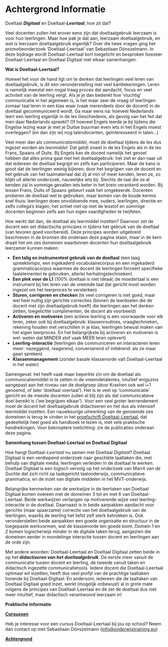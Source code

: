 # Achtergrond Informatie




<p>Doeltaal <strong><em>Digitaal</em></strong> en Doeltaal-<strong><em>Leertaal</em></strong>, hoe zit dat?</p>
<p>Veel docenten zullen het erover eens zijn dat doeltaalgebruik leerzaam is voor hun leerlingen. Maar hoe pak je dat aan, leerzaam doeltaalgebruik, en <em>wat is</em> leerzaam doeltaalgebruik eigenlijk? Over die twee vragen ging het promotieonderzoek ‘Doeltaal-Leertaal’ van Sebastiaan Dönszelmann. In deze bijdrage wordt Doeltaal-Leertaal kort toegelicht en besproken hoezeer Doeltaal-Leertaal en Doeltaal Digitaal met elkaar samenhangen.</p>
<p><strong>Wat is Doeltaal-Leertaal?</strong></p>
<p>Hoewel het voor de hand ligt om te denken dat leerlingen veel leren van doeltaalgebruik, is dit een veronderstelling met veel kanttekeningen. Leren is namelijk meestal een nogal traag proces dat aandacht, focus en veel activiteit van de leerling vergt. Als je je dan bedenkt hoe ‘vluchtig’ communicatie in het algemeen is, is het maar zeer de vraag of leerlingen zomaar taal leren in een klas waar (vaak merendeels door de docent) in de doeltaal gecommuniceerd wordt. Ga maar eens na: hoeveel Nederlands leert een leerling eigenlijk in de les Geschiedenis, als gevolg van het feit dat men daar Nederlands spreekt? Of hoeveel Engels leerde je <em>bij</em> tijdens die Engelse lezing waar je met je Duitse buurman even iets in het Engels moest overleggen? (en dan zijn wij nog talendocenten, geïnteresseerd in talen&#8230;)</p>
<p>Veel meer dan als <em>communicatiemiddel</em>, moet de doeltaal tijdens de les dus ingezet worden als <em>leermiddel</em>. Dat geldt zowel in de les Engels als in de les Frans, Spaans of Duits. Bij Engels kan de docent namelijk het gevoel hebben dat alles prima gaat met het doeltaalgebruik: het ziet er dan naar uit dat iedereen de doeltaal begrijpt en zelfs kan participeren. Maar de kans is groot dat de leerlingen weinig bijleren; door het begrijpen van de docent en het gebruik van het taalmateriaal dat zij al min of meer kenden, leren ze, zo blijkt uit allerlei onderzoek, nauwelijks iets <em>bij</em>. Slechts de taal die ze al kenden zal in sommige gevallen iets beter in het brein verankerd worden. Bij lessen Frans, Duits of Spaans gebeurt vaak het omgekeerde. Docenten proberen de doeltaal wel te gebruiken, maar komen van de koude kermis snel thuis: leerlingen doen onvoldoende mee, ouders, leerlingen, directie en zelfs collega’s klagen, het schiet niet op met de lesstof en sommige docenten beginnen zelfs aan hun eigen vaardigheden te twijfelen.</p>
<p>Hoe werkt dat dan, de doeltaal als leermiddel inzetten? Daarvoor zet de docent een set didactische principes in<em> tijdens</em> het gebruik van de doeltaal (van tevoren goed voorbereid). Deze principes worden uitgebreid beschreven in de bronnen die onderaan deze pagina staan, maar in de kern draait het om zes domeinen waarbinnen docenten hun doeltaalgebruik leerzamer kunnen maken:</p>
<ul>
<li><strong>Een talig en instrumenteel gebruik van de doeltaal</strong> (een laag spreektempo, een ingekaderd vocabulairecorpus en een ingekaderd grammaticacorpus waarmee de docent de leerlingen forceert specifieke taalelementen te gebruiken, allerlei herhalingstechnieken)</li>
<li><strong>Een plek voor de L1</strong> (100% doeltaal is niet ideaal; de moedertaal is een instrument bij het leren van de vreemde taal dat gericht moet worden ingezet om het leerproces te versterken)</li>
<li><strong>Sturen, corrigeren en checken</strong> (te veel corrigeren is niet goed, maar wel heel nuttig zijn gerichte correcties (binnen de leerdoelen die de docent met zijn doeltaalgebruik heeft) die leerlingen aan het denken zetten, toegelichte complimenten, de docent als voorbeeld)</li>
<li><strong>Activeren en motiveren</strong> (een actieve leerling is een voorwaarde voor elk leren, zeker ook bij doeltaalgebruik: klassenroutines, vraagtechnieken, rekening houden met verschillen in je klas, leerlingen bewust maken van het eigen leerproces. En het belangrijkste bij activeren en motiveren is wel: weten dat MINDER stof vaak MEER leren oplevert)</li>
<li><strong>Leerling-interactie</strong> (leerlingen die communiceren en interacteren leren meer: nazeggend, reagerend, converserend of initiërend: als ze maar gaan spreken)</li>
<li><strong>Klassenmanagement</strong> (zonder basale klassenorde valt Doeltaal-Leertaal in het water)</li>
</ul>
<p>Samengevat: het heeft vaak maar beperkte zin om de doeltaal als communicatiemiddel in te zetten in de vreemdetalenles, intuïtief enigszins aangepast aan het niveau van de doelgroep (door Krashen ook wel i+1 genoemd, of later ‘doeltaal voertaal’). Het is te veel op ‘communicatie’ gericht en de meeste docenten zullen al blij zijn als dat communicatieve doel bereikt is (‘we begrijpen elkaar’). Voor een veel groter leerrendement moet de docent het doeltaalgebruik didactiseren en het dus als intensief leermiddel inzetten. Een nauwkeurige uitwerking van de genoemde zes domeinen is terug te vinden in het <a href="https://research.vu.nl/ws/portalfiles/portal/85140826/complete+dissertation.pdf">proefschrift Doeltaal-Leertaal</a>, dat gedeeltelijk heel goed als handboek te lezen is, met vele praktische handreikingen. Voor beknoptere toelichting: zie de publicaties onderaan deze pagina.</p>
<p><strong>Samenhang tussen Doeltaal-Leertaal en Doeltaal Digitaal</strong></p>
<p>Hoe hangt Doeltaal-<em>Leertaal</em> nu samen met Doeltaal <em>Digitaal</em>? Doeltaal Digitaal is een verdiepend onderzoek naar geschikte taaltaken die, met behulp van digitale media, leerlingen verleiden in de doeltaal te werken. Doeltaal Digitaal is een logisch vervolg op het onderzoek van Marrit van de Guchte dat zich richt op taakgericht taalonderwijs, communicatieve grammatica, en de inzet van digitale middelen in het MVT-onderwijs.</p>
<p>Belangrijke kenmerken van de werkwijze in de leertaken van Doeltaal Digitaal komen overeen met de domeinen 3 tot en met 6 van Doeltaal-Leertaal. Beide werkwijzen verlangen op motiverende wijze veel leerling-interactie in de doeltaal. Daarnaast is in beide aanpakken aandacht voor gerichte (maar spaarzame) correctie van het doeltaalgebruik van de leerlingen, waarbij de leerling het liefst zelf sterk betrokken is. Ook veronderstellen beide aanpakken een goede organisatie en structuur in de toegepaste werkvormen, wat de klassenorde ten goede komt. Domein 1 en 2 komen logischerwijs minder in de digitale taken terug, aangezien die domeinen eerder in mondelinge interactie tussen docent en leerlingen aan de orde zijn.</p>
<p>Met andere woorden: Doeltaal-Leertaal en Doeltaal Digitaal zetten beide in op het<strong><em> didactiseren van het doeltaalgebruik</em></strong>. De eerste meer vanuit de communicatie tussen docent en leerling, de tweede vanuit taken en didactisch ingezette communicatietools. Iedere docent die Doeltaal-Leertaal optimaal wil inzetten, heeft dus veel profijt van de prachtige taaltaken horende bij Doeltaal-Digitaal. En andersom, iedereen die de taaltaken van Doeltaal Digitaal goed inzet, werkt (mogelijk onbewust) al in grote mate volgens de principes van Doeltaal-Leertaal en de zet de doeltaal dus niet meer intuïtief, maar didactisch verantwoord leerzaam in!</p>
<p><strong>Praktische informatie</strong></p>
<p><strong><u>Cursussen</u></strong></p>
<p>Heb je interesse voor een cursus Doeltaal-Leertaal bij jou op school? Neem dan contact op met Sebastiaan Dönszelmann (<a href="mailto:info@onderwijstraining.eu">info@onderwijstraining.eu</a>)</p>
<p><strong><u>Achtergrond</u></strong></p>

<script>

document.getElementById("header").remove();

function remove_subtitle() {
	for(let i = 0; i < 10; i++) {
		for(let j of document.getElementsByClassName("credits")) {
			j.remove();
		}
	}
}


remove_subtitle();
</script>
